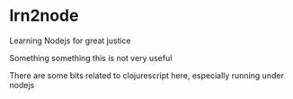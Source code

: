 # lrn2node
Learning Nodejs for great justice

Something something this is not very useful

There are some bits related to clojurescript here, especially running under nodejs
